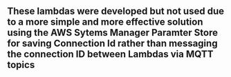 ## These lambdas were developed but not used due to a more simple and more effective solution using the AWS Sytems Manager Paramter Store for saving Connection Id rather than messaging the connection ID between Lambdas via MQTT topics
